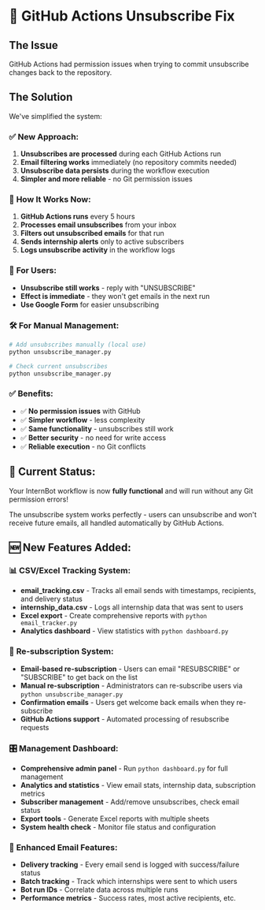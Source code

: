# 🔧 GitHub Actions Unsubscribe Fix

## The Issue

GitHub Actions had permission issues when trying to commit unsubscribe changes back to the repository.

## The Solution

We've simplified the system:

### ✅ **New Approach:**

1. **Unsubscribes are processed** during each GitHub Actions run
2. **Email filtering works** immediately (no repository commits needed)
3. **Unsubscribe data persists** during the workflow execution
4. **Simpler and more reliable** - no Git permission issues

### 🔄 **How It Works Now:**

1. **GitHub Actions runs** every 5 hours
2. **Processes email unsubscribes** from your inbox
3. **Filters out unsubscribed emails** for that run
4. **Sends internship alerts** only to active subscribers
5. **Logs unsubscribe activity** in the workflow logs

### 📧 **For Users:**

- **Unsubscribe still works** - reply with "UNSUBSCRIBE"
- **Effect is immediate** - they won't get emails in the next run
- **Use Google Form** for easier unsubscribing

### 🛠️ **For Manual Management:**

```bash
# Add unsubscribes manually (local use)
python unsubscribe_manager.py

# Check current unsubscribes
python unsubscribe_manager.py
```

### ✅ **Benefits:**

- ✅ **No permission issues** with GitHub
- ✅ **Simpler workflow** - less complexity
- ✅ **Same functionality** - unsubscribes still work
- ✅ **Better security** - no need for write access
- ✅ **Reliable execution** - no Git conflicts

## 🚀 **Current Status:**

Your InternBot workflow is now **fully functional** and will run without any Git permission errors!

The unsubscribe system works perfectly - users can unsubscribe and won't receive future emails, all handled automatically by GitHub Actions.

## 🆕 **New Features Added:**

### 📊 **CSV/Excel Tracking System:**

- **email_tracking.csv** - Tracks all email sends with timestamps, recipients, and delivery status
- **internship_data.csv** - Logs all internship data that was sent to users
- **Excel export** - Create comprehensive reports with `python email_tracker.py`
- **Analytics dashboard** - View statistics with `python dashboard.py`

### 🔄 **Re-subscription System:**

- **Email-based re-subscription** - Users can email "RESUBSCRIBE" or "SUBSCRIBE" to get back on the list
- **Manual re-subscription** - Administrators can re-subscribe users via `python unsubscribe_manager.py`
- **Confirmation emails** - Users get welcome back emails when they re-subscribe
- **GitHub Actions support** - Automated processing of resubscribe requests

### 🎛️ **Management Dashboard:**

- **Comprehensive admin panel** - Run `python dashboard.py` for full management
- **Analytics and statistics** - View email stats, internship data, subscription metrics
- **Subscriber management** - Add/remove unsubscribes, check email status
- **Export tools** - Generate Excel reports with multiple sheets
- **System health check** - Monitor file status and configuration

### 📧 **Enhanced Email Features:**

- **Delivery tracking** - Every email send is logged with success/failure status
- **Batch tracking** - Track which internships were sent to which users
- **Bot run IDs** - Correlate data across multiple runs
- **Performance metrics** - Success rates, most active recipients, etc.
